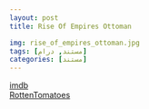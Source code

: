 ```yaml
---
layout: post
title: Rise Of Empires Ottoman

img: rise_of_empires_ottoman.jpg
tags: [مستند, درام]
categories: [مستند]
---
```


[imdb](https://www.imdb.com/title/tt9244578)  
[RottenTomatoes](https://www.rottentomatoes.com/tv/rise_of_empires_ottoman)